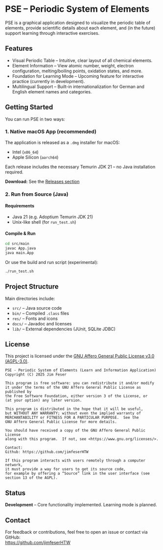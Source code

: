 # PSE – Periodic System of Elements

PSE is a graphical application designed to visualize the periodic table of elements, provide scientific details about each element, and (in the future) support learning through interactive exercises.

## Features

- Visual Periodic Table – Intuitive, clear layout of all chemical elements.
- Element Information – View atomic number, weight, electron configuration, melting/boiling points, oxidation states, and more.
- Foundation for Learning Mode – Upcoming feature for interactive practice (currently in development).
- Multilingual Support – Built-in internationalization for German and English element names and categories.

## Getting Started

You can run PSE in two ways:

### 1. Native macOS App (recommended)

The application is released as a `.dmg` installer for macOS:
- Intel (`x86_64`)
- Apple Silicon (`aarch64`)

Each release includes the necessary Temurin JDK 21 – no Java installation required.

**Download:** See the [Releases section](https://github.com/jimfeserHTW/PSE/releases)

### 2. Run from Source (Java)

#### Requirements

- Java 21 (e.g. Adoptium Temurin JDK 21)
- Unix-like shell (for `run_test.sh`)

#### Compile & Run

```bash
cd src/main
javac App.java
java main.App
```

Or use the build and run script (experimental):

```bash
./run_test.sh
```

## Project Structure

Main directories include:

- `src/` – Java source code  
- `bin/` – Compiled `.class` files  
- `res/` – Fonts and icons  
- `docs/` – Javadoc and licenses  
- `lib/` – External dependencies (JUnit, SQLite JDBC)

## License

This project is licensed under the [GNU Affero General Public License v3.0 (AGPL-3.0)](https://www.gnu.org/licenses/agpl-3.0.en.html).

```
PSE - Periodic System of Elements (Learn and Information Application)
Copyright (C) 2025 Jim Feser

This program is free software: you can redistribute it and/or modify
it under the terms of the GNU Affero General Public License as published by
the Free Software Foundation, either version 3 of the License, or
(at your option) any later version.

This program is distributed in the hope that it will be useful,
but WITHOUT ANY WARRANTY; without even the implied warranty of
MERCHANTABILITY or FITNESS FOR A PARTICULAR PURPOSE.  See the
GNU Affero General Public License for more details.

You should have received a copy of the GNU Affero General Public License
along with this program.  If not, see <https://www.gnu.org/licenses/>.

Contact:
Github: https://github.com/jimfeserHTW

If this program interacts with users remotely through a computer network,
it must provide a way for users to get its source code,
for example by offering a “Source” link in the user interface (see section 13 of the AGPL).
```


## Status

**Development** – Core functionality implemented. Learning mode is planned.

## Contact

For feedback or contributions, feel free to open an issue or contact via GitHub:  
https://github.com/jimfeserHTW
